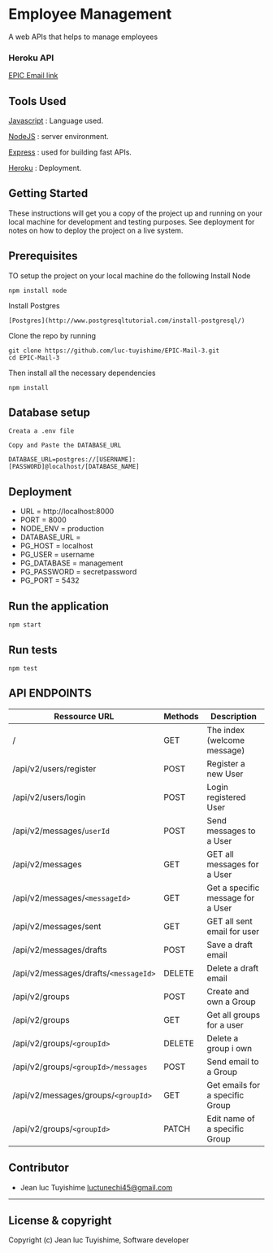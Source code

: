 


# Employee Management

A web APIs that helps to manage employees 


### Heroku API
[EPIC Email link](https://epicmail3.herokuapp.com/)

## Tools Used

[Javascript](https://javascript.info/) : Language used.

[NodeJS](https://nodejs.org/en/) : server environment.

[Express](http://expressjs.com/) : used for building fast APIs.


[Heroku](https://www.heroku.com/) : Deployment.


## Getting Started
These instructions will get you a copy of the project up and running on your local machine for development and testing purposes. See deployment for notes on how to deploy the project on a live system.

## Prerequisites
TO setup the project on your local machine do the following
Install Node
```
npm install node
```
Install Postgres
```
[Postgres](http://www.postgresqltutorial.com/install-postgresql/)
```

Clone the repo by running

```
git clone https://github.com/luc-tuyishime/EPIC-Mail-3.git
cd EPIC-Mail-3
```

Then install all the necessary dependencies

```
npm install
```

## Database setup

```
Creata a .env file

Copy and Paste the DATABASE_URL

DATABASE_URL=postgres://[USERNAME]:[PASSWORD]@localhost/[DATABASE_NAME]
```

## Deployment

* URL = http://localhost:8000
* PORT = 8000
* NODE_ENV = production
* DATABASE_URL =
* PG_HOST = localhost
* PG_USER = username
* PG_DATABASE = management
* PG_PASSWORD = secretpassword
* PG_PORT = 5432


## Run the application

```
npm start

```

## Run tests

```
npm test
```

## API ENDPOINTS

| Ressource URL | Methods  | Description  |
| ------- | --- | --- |
| / | GET | The index (welcome message) |
| /api/v2/users/register | POST | Register a new User |
| /api/v2/users/login | POST | Login registered User |
| /api/v2/messages/`userId` | POST | Send messages to a User |
| /api/v2/messages | GET | GET all messages for a User |
| /api/v2/messages/`<messageId>` | GET | Get a specific message for a User |
| /api/v2/messages/sent | GET | GET all sent email for user |
| /api/v2/messages/drafts | POST | Save a draft email |
| /api/v2/messages/drafts/`<messageId>` | DELETE | Delete a draft email |
| /api/v2/groups | POST | Create and own a Group |
| /api/v2/groups | GET | Get all groups for a user |
| /api/v2/groups/`<groupId>` | DELETE | Delete a group i own |
| /api/v2/groups/`<groupId>/messages` | POST | Send email to a Group |
| /api/v2/messages/groups/`<groupId>` | GET | Get emails for a specific Group |
| /api/v2/groups/`<groupId>` | PATCH | Edit name of a specific Group |


## Contributor
- Jean luc Tuyishime <luctunechi45@gmail.com>

---

## License & copyright
Copyright (c) Jean luc Tuyishime, Software developer
